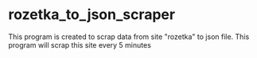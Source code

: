 # rozetka_to_json_scraper

This program is created to scrap data from site "rozetka" to json file. This program will scrap this site every 5 minutes
